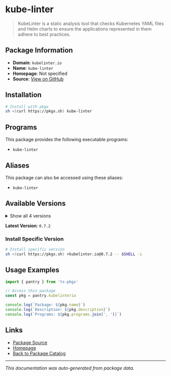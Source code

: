 # kube-linter

> KubeLinter is a static analysis tool that checks Kubernetes YAML files and Helm charts to ensure the applications represented in them adhere to best practices.

## Package Information

- **Domain**: `kubelinter.io`
- **Name**: `kube-linter`
- **Homepage**: Not specified
- **Source**: [View on GitHub](https://github.com/pkgxdev/pantry/tree/main/projects/kubelinter.io/package.yml)

## Installation

```bash
# Install with pkgx
sh <(curl https://pkgx.sh) kube-linter
```

## Programs

This package provides the following executable programs:

- `kube-linter`

## Aliases

This package can also be accessed using these aliases:

- `kube-linter`

## Available Versions

<details>
<summary>Show all 4 versions</summary>

- `0.7.2`, `0.7.1`, `0.7.0`, `0.6.8`

</details>

**Latest Version**: `0.7.2`

### Install Specific Version

```bash
# Install specific version
sh <(curl https://pkgx.sh) +kubelinter.io@0.7.2 -- $SHELL -i
```

## Usage Examples

```typescript
import { pantry } from 'ts-pkgx'

// Access this package
const pkg = pantry.kubelinterio

console.log(`Package: ${pkg.name}`)
console.log(`Description: ${pkg.description}`)
console.log(`Programs: ${pkg.programs.join(', ')}`)
```

## Links

- [Package Source](https://github.com/pkgxdev/pantry/tree/main/projects/kubelinter.io/package.yml)
- [Homepage](#)
- [Back to Package Catalog](../package-catalog.md)

---

*This documentation was auto-generated from package data.*
